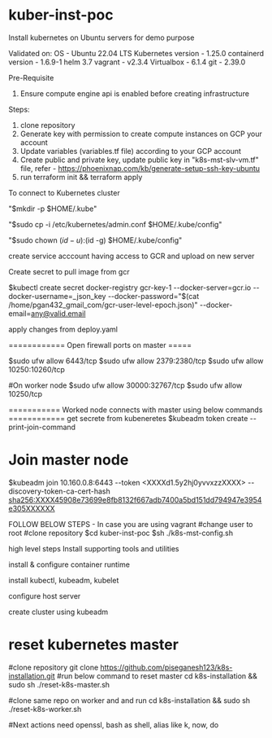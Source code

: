 # kuber-inst-poc
Install kubernetes on Ubuntu servers for demo purpose

Validated on:
OS - Ubuntu 22.04 LTS
Kubernetes version - 1.25.0
containerd version - 1.6.9-1
helm 3.7
vagrant - v2.3.4
Virtualbox - 6.1.4
git - 2.39.0

Pre-Requisite
1. Ensure compute engine api is enabled before creating infrastructure

Steps:
1. clone repository
2. Generate key with permission to create compute instances on GCP your account
2. Update variables (variables.tf file) according to your GCP account
3. Create public and private key, update public key in "k8s-mst-slv-vm.tf" file, refer - https://phoenixnap.com/kb/generate-setup-ssh-key-ubuntu
4. run terraform init && terraform apply

To connect to Kubernetes cluster

  "$mkdir -p $HOME/.kube"
  
  "$sudo cp -i /etc/kubernetes/admin.conf $HOME/.kube/config"
  
  "$sudo chown $(id -u):$(id -g) $HOME/.kube/config"

create service acccount having access to GCR and upload on new server

Create secret to pull image from gcr

$kubectl create secret docker-registry gcr-key-1 --docker-server=gcr.io --docker-username=_json_key --docker-password="$(cat /home/pgan432_gmail_com/gcr-user-level-epoch.json)" --docker-email=any@valid.email

apply changes from deploy.yaml

============ Open firewall ports on master =====

$sudo ufw allow 6443/tcp
$sudo ufw allow 2379:2380/tcp
$sudo ufw allow 10250:10260/tcp

#On worker node
$sudo ufw allow 30000:32767/tcp
$sudo ufw allow 10250/tcp

=========== Worked node connects with master using below commands ============
get secrete from kubeneretes 
$kubeadm token create --print-join-command

# Join master node
$kubeadm join 10.160.0.8:6443 --token <XXXXd1.5y2hj0yvvxzzXXXX> --discovery-token-ca-cert-hash <sha256:XXXX45908e73699e8fb8132f667adb7400a5bd151dd794947e3954e305XXXXXX>
  

FOLLOW BELOW STEPS - In case you are using vagrant
#change user to root
#clone repository
$cd kuber-inst-poc
$sh ./k8s-mst-config.sh

high level steps
Install supporting tools and utilities

install & configure container runtime

install kubectl, kubeadm, kubelet

configure host server

create cluster using kubeadm

# reset kubernetes master

#clone repository
git clone https://github.com/piseganesh123/k8s-installation.git
#run below command to reset master
cd k8s-installation && sudo sh ./reset-k8s-master.sh

#clone same repo on worker and and run
cd k8s-installation && sudo sh ./reset-k8s-worker.sh

#Next actions
  need openssl, bash as shell, alias like k, now, do